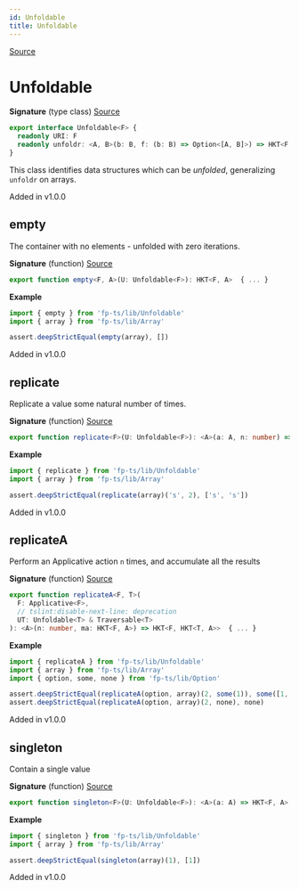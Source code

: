 ```yaml
---
id: Unfoldable
title: Unfoldable
---
```


[Source](https://github.com/gcanti/fp-ts/blob/master/src/Unfoldable.ts)

# Unfoldable

**Signature** (type class) [Source](https://github.com/gcanti/fp-ts/blob/master/src/Unfoldable.ts#L13-L16)

```ts
export interface Unfoldable<F> {
  readonly URI: F
  readonly unfoldr: <A, B>(b: B, f: (b: B) => Option<[A, B]>) => HKT<F, A>
}
```

This class identifies data structures which can be _unfolded_, generalizing `unfoldr` on arrays.

Added in v1.0.0

## empty

The container with no elements - unfolded with zero iterations.

**Signature** (function) [Source](https://github.com/gcanti/fp-ts/blob/master/src/Unfoldable.ts#L87-L89)

```ts
export function empty<F, A>(U: Unfoldable<F>): HKT<F, A>  { ... }
```

**Example**

```ts
import { empty } from 'fp-ts/lib/Unfoldable'
import { array } from 'fp-ts/lib/Array'

assert.deepStrictEqual(empty(array), [])
```

Added in v1.0.0

## replicate

Replicate a value some natural number of times.

**Signature** (function) [Source](https://github.com/gcanti/fp-ts/blob/master/src/Unfoldable.ts#L63-L70)

```ts
export function replicate<F>(U: Unfoldable<F>): <A>(a: A, n: number) => HKT<F, A>  { ... }
```

**Example**

```ts
import { replicate } from 'fp-ts/lib/Unfoldable'
import { array } from 'fp-ts/lib/Array'

assert.deepStrictEqual(replicate(array)('s', 2), ['s', 's'])
```

Added in v1.0.0

## replicateA

Perform an Applicative action `n` times, and accumulate all the results

**Signature** (function) [Source](https://github.com/gcanti/fp-ts/blob/master/src/Unfoldable.ts#L146-L154)

```ts
export function replicateA<F, T>(
  F: Applicative<F>,
  // tslint:disable-next-line: deprecation
  UT: Unfoldable<T> & Traversable<T>
): <A>(n: number, ma: HKT<F, A>) => HKT<F, HKT<T, A>>  { ... }
```

**Example**

```ts
import { replicateA } from 'fp-ts/lib/Unfoldable'
import { array } from 'fp-ts/lib/Array'
import { option, some, none } from 'fp-ts/lib/Option'

assert.deepStrictEqual(replicateA(option, array)(2, some(1)), some([1, 1]))
assert.deepStrictEqual(replicateA(option, array)(2, none), none)
```

Added in v1.0.0

## singleton

Contain a single value

**Signature** (function) [Source](https://github.com/gcanti/fp-ts/blob/master/src/Unfoldable.ts#L108-L111)

```ts
export function singleton<F>(U: Unfoldable<F>): <A>(a: A) => HKT<F, A>  { ... }
```

**Example**

```ts
import { singleton } from 'fp-ts/lib/Unfoldable'
import { array } from 'fp-ts/lib/Array'

assert.deepStrictEqual(singleton(array)(1), [1])
```

Added in v1.0.0
